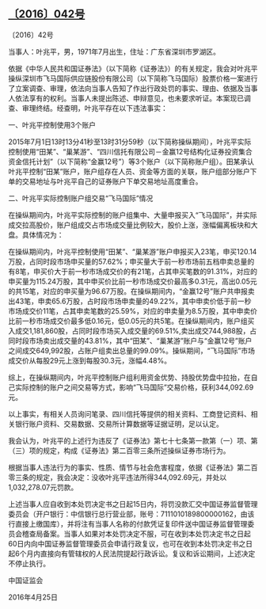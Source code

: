 ## [〔2016〕042号](http://www.csrc.gov.cn/pub/zjhpublic/G00306212/201605/t20160505_296878.htm)

















〔2016〕42号

 

当事人：叶兆平，男，1971年7月出生，住址：广东省深圳市罗湖区。

依据《中华人民共和国证券法》（以下简称《证券法》）的有关规定，我会对叶兆平操纵深圳市飞马国际供应链股份有限公司（以下简称飞马国际）股票价格一案进行了立案调查、审理，依法向当事人告知了作出行政处罚的事实、理由、依据及当事人依法享有的权利。当事人未提出陈述、申辩意见，也未要求听证。本案现已调查、审理终结。经查明，叶兆平存在以下违法事实：

一、叶兆平控制使用3个账户

2015年7月1日13时13分41秒至13时31分59秒（以下简称操纵期间），叶兆平实际控制使用“田某”、“巢某游”、“四川信托有限公司－金赢12号结构化证券投资集合资金信托计划”（以下简称“金赢12号”）等3个账户（以下简称账户组）。田某承认叶兆平控制“田某”账户，账户组存在人员、资金等方面的关联，账户组部分账户下单的交易地址与叶兆平自己的证券账户下单交易地址高度重合。

二、叶兆平实际控制账户组交易“飞马国际”情况

在操纵期间内，叶兆平实际控制的账户组集中、大量申报买入“飞马国际”，并实际成交拉高股价，账户组成交占市场成交量比例较大，股价上涨，涨幅偏离板块和大盘。具体情况为：

在操纵期间内，叶兆平控制使用“田某”、“巢某游”账户申报买入23笔，申买120.14万股，占同时段市场申买量的57.62%；申买量大于前一秒市场前五档申卖总量的有8笔，申买价大于前一秒市场成交价的有21笔，占其申买笔数的91.31%，对应的申买量为115.24万股，其中申买价比前一秒市场成交价最高多0.31元，高出0.05元的共15笔，对应的申买量为96.67万股。在操纵期间内，“金赢12号”账户共申报卖出43笔，申卖65.6万股，占时段市场申卖量的49.22%，其中申卖价低于前一秒市场成交价11笔，占其申卖笔数的25.59%，对应的申卖量为8.5万股，其中申卖价比前一秒市场成交价最多低0.16元，低0.05元的共5笔。在操纵期间内，账户组买入成交1,181,860股，占同时段市场买入成交量的69.51%,卖出成交744,988股，占同时段市场卖出成交量的43.81%，其中“田某”、“巢某游”账户与“金赢12号”账户之间成交649,992股，占账户组卖出总量的99.09%。操纵期间，“飞马国际”市场成交价从每股29元上涨到每股30.3元，涨幅4.48%。

综上，在操纵期间内，叶兆平控制账户组利用资金优势、持股优势盘中拉抬，在自己实际控制的账户之间交易等方式，影响“飞马国际”交易价格，获利344,092.69元。

以上事实，有相关人员询问笔录、四川信托等提供的相关资料、工商登记资料、相关银行账户资料、交易数据、交易所计算数据等证据证明，足以认定。

我会认为，叶兆平的上述行为违反了《证券法》第七十七条第一款第（一）项、第（三）项的规定，构成《证券法》第二百零三条所述操纵证券市场行为。

根据当事人违法行为的事实、性质、情节与社会危害程度，依据《证券法》第二百零三条的规定，我会决定：没收叶兆平违法所得344,092.69元，并处以1,032,278.07元罚款。

上述当事人应自收到本处罚决定书之日起15日内，将罚没款汇交中国证券监督管理委员会（开户银行：中信银行总行营业部，账号：7111010189800000162，由该行直接上缴国库），并将注有当事人名称的付款凭证复印件送中国证券监督管理委员会稽查局备案。当事人如果对本处罚决定不服，可在收到本处罚决定书之日起60日内向中国证券监督管理委员会申请行政复议，也可在收到本处罚决定书之日起6个月内直接向有管辖权的人民法院提起行政诉讼。复议和诉讼期间，上述决定不停止执行。

 

 

 

 

中国证监会      

2016年4月25日    